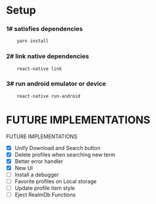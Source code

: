 # Setup
### 1# satisfies dependencies
```bash
    yarn install
```
### 2# link native dependencies
```bash
    react-native link
```
### 3# run android emulator or device
```bash
    react-native run-android
```
# FUTURE IMPLEMENTATIONS

FUTURE IMPLEMENTATIONS
- [x] Unify Download and Search button
- [x] Delete profiles when searching new term 
- [x] Better error handler
- [x] New UI 
- [ ] Install a debugger
- [ ] Favorite profiles on Local storage
- [ ] Update profile item style
- [ ] Eject RealmDb Functions